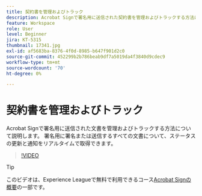 ```yaml
---
title: 契約書を管理およびトラック
description: Acrobat Signで署名用に送信された契約書を管理およびトラックする方法について説明します。
feature: Workspace
role: User
level: Beginner
jira: KT-5315
thumbnail: 17341.jpg
exl-id: af5683ba-8376-4f0d-8985-b647f901d2c0
source-git-commit: 452299b2b786beab9df7a5019da4f3840d9cdec9
workflow-type: tm+mt
source-wordcount: '70'
ht-degree: 0%

---
```


# 契約書を管理およびトラック

Acrobat Signで署名用に送信された文書を管理およびトラックする方法について説明します。 署名用に署名または送信するすべての文書について、ステータスの更新と通知をリアルタイムで取得できます。

>[!VIDEO](https://video.tv.adobe.com/v/338695?quality=12&learn=on&hidetitle=true)

>[!TIP]
>
>このビデオは、Experience Leagueで無料で利用できるコース[Acrobat Signの概要](https://experienceleague.adobe.com/?recommended=Sign-U-1-2020.1)の一部です。

